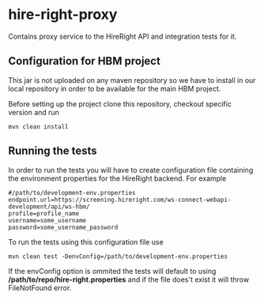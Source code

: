 # hire-right-proxy
Contains proxy service to the HireRight API and integration tests for it.

## Configuration for HBM project
This jar is not uploaded on any maven repository so we have to install in our local
repository in order to be available for the main HBM project.

Before setting up the project clone this repository, checkout specific version and
run
```
mvn clean install
```

## Running the tests
In order to run the tests you will have to create configuration file containing
the environment properties for the HireRight backend. For example
```
#/path/to/development-env.properties
endpoint.url=https://screening.hireright.com/ws-connect-webapi-development/api/ws-hbm/
profile=profile_name
username=some_username
password=some_username_password
```
To run the tests using this configuration file use
```
mvn clean test -DenvConfig=/path/to/development-env.properties
```
If the envConfig option is ommited the tests will default to using 
**/path/to/repo/hire-right.properties** and if the file does't exist it will
throw FileNotFound error.
